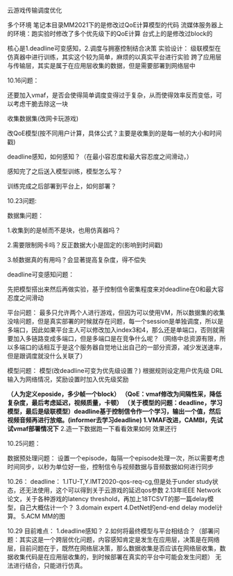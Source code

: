 云游戏传输调度优化

多个环境
笔记本目录MM2021下的是修改过QoE计算模型的代码
流媒体服务器上的环境：跑实验时修改了多个优先级下的QoE计算
台式上的是修改过block的

核心是1.deadline可变感知，2.调度与拥塞控制结合决策
实验设计：
级联模型在仿真器中进行训练，其实这个较为简单，麻烦的以真实平台进行实验
跨了应用层与传输层，其实是属于在应用层收集的数据，但是需要部署到网络层中

10.16问题：

还要加入vmaf，是否会使得简单调度变得过于复杂，从而使得效率反而变低，可以考虑干脆去除这一块

收集数据集(改网卡玩游戏)

改QoE模型(按不同用户计算，具体公式？主要是收集到的是每一帧的大小和时间戳)

deadline感知，如何感知？（在最小容忍度和最大容忍度之间滑动，）

感知完了之后送入模型训练，模型怎么写？

训练完成之后部署到平台上，如何部署？



10.23问题:

数据集问题：

1.收集到的是帧而不是块，也用仿真器吗？

2.需要限制网卡吗？反正数据大小是固定的(影响到时间戳)

3.帧数据真的有用吗？会显著提高复杂度，得不偿失

deadline可变感知问题：

先把模型搭出来然后再做实验，基于控制信令密集程度来对deadline在0和最大容忍度之间滑动

平台问题：
最多只允许两个人进行游戏，但因为可以使用VM，所以数据集的收集没啥问题，但是真实部署的时候就存在问题，每一个session是单独调度，所以是多端口，因此如果平台主人可以修改加入index3和4，那么还是单端口，否则就需要加入多链路变成多端口，但是多端口是在竞争什么呢？（网络中总资源有限，所以多端口的话相互于是这个服务器自觉地让出自己的一部分资源，减少发送速率，但是跟调度就没什么关联了）

模型问题：
模型(改deadline可变为优先级设置？)
根据规则设定用户优先级
DRL输入为网络情况，奖励设置时加入优先级奖励

**（人为定义eposide，多少帧一个block）
（QoE：vmaf修改为间隔性采，降低复杂度，最后考虑延迟，视频质量，卡顿）
（关于模型的问题：deadline，学习模型，最后是级联模型）deadline基于控制信令作一个学习，输出一个值，然后视频音频再进行放缩。(informer去学习deadline)
1.VMAF改进，CAMBI，先试试vmaf部署情况下**
2.造一下数据跑一下看看效果如何 效果还行

10.25问题：

数据预处理问题：
设置一个episode，每隔一个episode处理一次，所以需要考虑时间同步，以秒为单位好一些，控制信令与视频数据与音频数据如何进行同步

10.26：
deadline：
1.ITU-T,Y.IMT2020-qos-req-cg,但是处于under study状态，还无法使用，这个可以得到关于云游戏的延迟qos参数
2.13年IEEE Network论文，关于各种游戏的latency threshold，再加上18TCSVT的那一篇delay模型，自己大概估计一个？
3.domain expert
4.DetNet的end-end delay model计算。
5.ACM MM的图

10.29
目前难点：
1.deadline感知？
2.如何将最终模型与平台相结合？（部署问题：其实这是一个跨层优化问题，内容感知肯定是发生在应用层，决策是在网络层，目前问题在于，既然在网络层决策，那么数据收集是否应该在网络层收集，数据收集代码是在应用层收集的，到时候部署在真实的平台中可能会发生问题） 无法进行结合，只能进行仿真。

